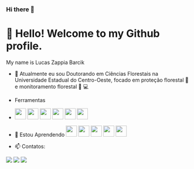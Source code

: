 ### Hi there 👋
# 👋 Hello! Welcome to my Github profile.

My name is Lucas Zappia Barcik

- 🔭 Atualmente eu sou Doutorando em Ciências Florestais na Universidade Estadual do Centro-Oeste, focado em proteção florestal :bug: e monitoramento florestal :evergreen_tree: :computer:
  
-  Ferramentas
- 
    <img loading ='lazy' src="https://cdn.jsdelivr.net/gh/devicons/devicon/icons/python/python-original.svg"  width = "30" heigh = "30" /> 
    <img loading ='lazy'  src="https://cdn.jsdelivr.net/gh/devicons/devicon/icons/r/r-original.svg" width = "30" heigh = "30" /> 
    <img loading ='lazy' src="https://cdn.jsdelivr.net/gh/devicons/devicon/icons/jupyter/jupyter-original.svg" width = "30" heigh = "30" /> 
    <img loading ='lazy' src="https://cdn.jsdelivr.net/gh/devicons/devicon/icons/vscode/vscode-plain-wordmark.svg" width = "30" heigh = "30" /> 
    <img loading ='lazy' src="https://cdn.jsdelivr.net/gh/devicons/devicon/icons/pandas/pandas-original.svg" width = "30" heigh = "30" /> 
    <img loading ='lazy' src="https://cdn.jsdelivr.net/gh/devicons/devicon/icons/numpy/numpy-original.svg" width = "30" heigh = "30"/> 
    
- 🌱 Estou Aprendendo
  <img loading ='lazy' src="https://cdn.jsdelivr.net/gh/devicons/devicon/icons/flask/flask-original-wordmark.svg" width = "30" heigh = "30" /> 
  <img loading ='lazy' src="https://cdn.jsdelivr.net/gh/devicons/devicon/icons/git/git-original.svg" width = "30" heigh = "30"  /> 
  <img loading ='lazy' src="https://cdn.jsdelivr.net/gh/devicons/devicon/icons/microsoftsqlserver/microsoftsqlserver-plain-wordmark.svg" width = "30" heigh = "30"  /> 
  <img loading ='lazy' src="https://cdn.jsdelivr.net/gh/devicons/devicon/icons/tensorflow/tensorflow-original.svg" width = "30" heigh = "30" /> 
  <img loading ='lazy' src="https://cdn.jsdelivr.net/gh/devicons/devicon/icons/pytorch/pytorch-plain-wordmark.svg" width = "30" heigh = "30" /> 
  
- 📫 Contatos:
<div>
<a href="https://instagram.com/lucaozb" target="_blank"><img loading="lazy" src="https://img.shields.io/badge/-Instagram-%23E4405F?style=for-the-badge&logo=instagram&logoColor=white" target="_blank"></a>
<a href = "mailto:lucaszb.eng@gmail.com"><img loading="lazy" src="https://img.shields.io/badge/Gmail-D14836?style=for-the-badge&logo=gmail&logoColor=white" target="_blank"></a>
<a href="https://www.linkedin.com/i/in/lucas-zappia-barcik-06a54b95/" target="_blank"><img loading="lazy" src="https://img.shields.io/badge/-LinkedIn-%230077B5?style=for-the-badge&logo=linkedin&logoColor=white" target="_blank"></a>   
</div>

